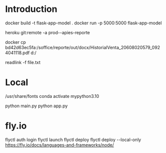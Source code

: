 # Introduction 
docker build -t flask-app-model .
docker run -p 5000:5000 flask-app-model

heroku git:remote -a prod--apies-reporte

docker cp bd42d63ec5fa:/soffice/reporte/out/docx/HistorialVenta_20608020579_0924041118.pdf d:/

readlink -f file.txt

# Local 
/usr/share/fonts
conda activate mypython3.10

python main.py
python app.py

# fly.io
flyctl auth login
flyctl launch
flyctl deploy
flyctl deploy --local-only
https://fly.io/docs/languages-and-frameworks/node/